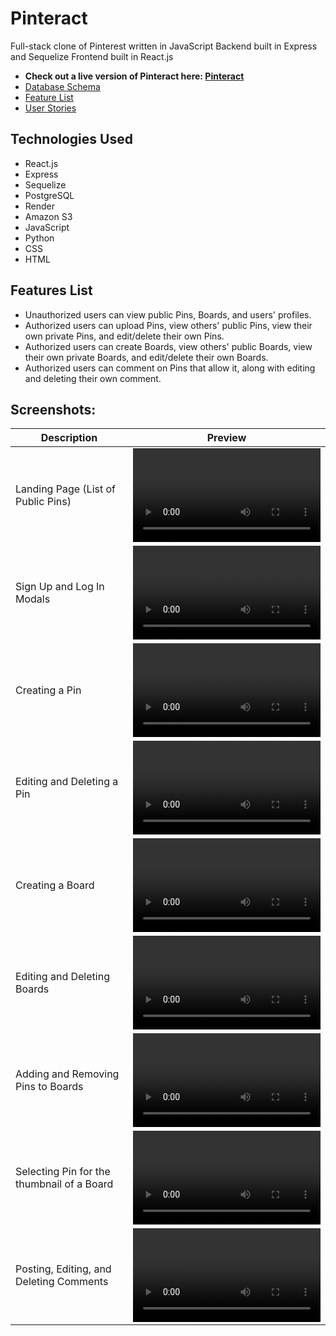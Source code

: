 # Pinteract

Full-stack clone of Pinterest written in JavaScript
Backend built in Express and Sequelize
Frontend built in React.js
- **Check out a live version of Pinteract here: [Pinteract](https://pinteract.aznguy.com)**
- [Database Schema](https://github.com/aznguymp4/Pinteract/wiki)
- [Feature List](https://github.com/aznguymp4/Pinteract/wiki/Feature-List)
- [User Stories](https://github.com/aznguymp4/Pinteract/wiki/User-Stories)

## Technologies Used
- React.js
- Express
- Sequelize
- PostgreSQL
- Render
- Amazon S3
- JavaScript
- Python
- CSS
- HTML

## Features List
- Unauthorized users can view public Pins, Boards, and users' profiles.
- Authorized users can upload Pins, view others' public Pins, view their own private Pins, and edit/delete their own Pins.
- Authorized users can create Boards, view others' public Boards, view their own private Boards, and edit/delete their own Boards.
- Authorized users can comment on Pins that allow it, along with editing and deleting their own comment.

## Screenshots:
| **Description** | **Preview** |
|-|-|
| Landing Page (List of Public Pins) | <video src="https://github.com/aznguymp4/Pinteract/assets/48527495/690ff379-0251-4446-b9c4-09e1950f0bbc"></video> |
| Sign Up and Log In Modals | <video src="https://github.com/aznguymp4/Pinteract/assets/48527495/97e75e42-cf1d-471e-8b8b-9659054ee258"></video> |
| Creating a Pin | <video src="https://github.com/aznguymp4/Pinteract/assets/48527495/585b0eea-39ac-42b2-b1f0-b9fdcaf42261"></video> |
| Editing and Deleting a Pin | <video src="https://github.com/aznguymp4/Pinteract/assets/48527495/258f2523-825f-4206-9787-e679616922af"></video> |
| Creating a Board | <video src="https://github.com/aznguymp4/Pinteract/assets/48527495/4eb4a2c9-1aca-4be8-870b-7fb1db6a6655"></video> |
| Editing and Deleting Boards | <video src="https://github.com/aznguymp4/Pinteract/assets/48527495/74e28abf-1a1f-4a08-9b6c-c7d9613e5748"></video> |
| Adding and Removing Pins to Boards | <video src="https://github.com/aznguymp4/Pinteract/assets/48527495/e3cda595-767c-4e6f-8350-44ae287ff1c8"></video> |
| Selecting Pin for the thumbnail of a Board | <video src="https://github.com/aznguymp4/Pinteract/assets/48527495/d96e22d7-d31e-494d-b063-5fcb18c60fdf"></video> |
| Posting, Editing, and Deleting Comments | <video src="https://github.com/aznguymp4/Pinteract/assets/48527495/a815c0a1-0748-4858-8394-2bbc1a94cd48"></video> |